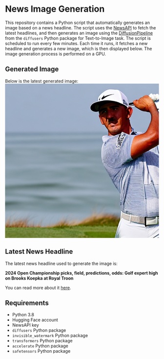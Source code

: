 # News Image Generation
This repository contains a Python script that automatically generates an image based on a news headline. The script uses the [NewsAPI](https://newsapi.org/) to fetch the latest headlines, and then generates an image using the [DiffusionPipeline](https://github.com/huggingface/diffusers) from the `diffusers` Python package for Text-to-Image task.
The script is scheduled to run every few minutes. Each time it runs, it fetches a new headline and generates a new image, which is then displayed below. The image generation process is performed on a GPU.

## Generated Image
Below is the latest generated image:
![Generated Image](image.png)

## Latest News Headline
The latest news headline used to generate the image is:

**2024 Open Championship picks, field, predictions, odds: Golf expert high on Brooks Koepka at Royal Troon**

You can read more about it [here](https://news.google.com/rss/articles/CBMiiQFodHRwczovL3d3dy5jYnNzcG9ydHMuY29tL2dvbGYvbmV3cy8yMDI0LW9wZW4tY2hhbXBpb25zaGlwLXBpY2tzLWZpZWxkLXByZWRpY3Rpb25zLW9kZHMtZ29sZi1leHBlcnQtaGlnaC1vbi1icm9va3Mta29lcGthLWF0LXJveWFsLXRyb29uL9IBjQFodHRwczovL3d3dy5jYnNzcG9ydHMuY29tL2dvbGYvbmV3cy8yMDI0LW9wZW4tY2hhbXBpb25zaGlwLXBpY2tzLWZpZWxkLXByZWRpY3Rpb25zLW9kZHMtZ29sZi1leHBlcnQtaGlnaC1vbi1icm9va3Mta29lcGthLWF0LXJveWFsLXRyb29uL2FtcC8?oc=5).

## Requirements
- Python 3.8
- Hugging Face account
- NewsAPI key
- `diffusers` Python package
- `invisible_watermark` Python package
- `transformers` Python package
- `accelerate` Python package
- `safetensors` Python package
